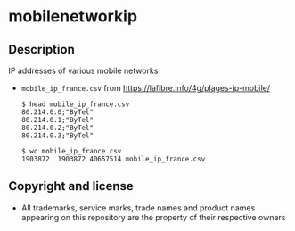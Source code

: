 mobilenetworkip
=============

Description
-----------
IP addresses of various mobile networks
* `mobile_ip_france.csv` from https://lafibre.info/4g/plages-ip-mobile/
  ```
  $ head mobile_ip_france.csv 
  80.214.0.0;"ByTel"
  80.214.0.1;"ByTel"
  80.214.0.2;"ByTel"
  80.214.0.3;"ByTel"
  
  $ wc mobile_ip_france.csv
  1903872  1903872 40657514 mobile_ip_france.csv
  ```


Copyright and license
---------------------
* All trademarks, service marks, trade names and product names appearing on this repository are the property of their respective owners
